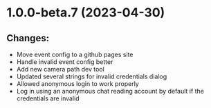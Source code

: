 # 1.0.0-beta.7 (2023-04-30)

## Changes:

- Move event config to a github pages site
- Handle invalid event config better
- Add new camera path dev tool
- Updated several strings for invalid credentials dialog
- Allowed anonymous login to work properly
- Log in using an anonymous chat reading account by default if the credentials are invalid
